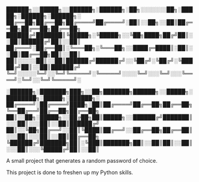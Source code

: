 ██████╗░░█████╗░░██████╗░██████╗░██╗░░░░░░░██╗░█████╗░██████╗░██████╗░
██╔══██╗██╔══██╗██╔════╝██╔════╝░██║░░██╗░░██║██╔══██╗██╔══██╗██╔══██╗
██████╔╝███████║╚█████╗░╚█████╗░░╚██╗████╗██╔╝██║░░██║██████╔╝██║░░██║
██╔═══╝░██╔══██║░╚═══██╗░╚═══██╗░░████╔═████║░██║░░██║██╔══██╗██║░░██║
██║░░░░░██║░░██║██████╔╝██████╔╝░░╚██╔╝░╚██╔╝░╚█████╔╝██║░░██║██████╔╝
╚═╝░░░░░╚═╝░░╚═╝╚═════╝░╚═════╝░░░░╚═╝░░░╚═╝░░░╚════╝░╚═╝░░╚═╝╚═════╝░

░██████╗░███████╗███╗░░██╗███████╗██████╗░░█████╗░████████╗░█████╗░██████╗░
██╔════╝░██╔════╝████╗░██║██╔════╝██╔══██╗██╔══██╗╚══██╔══╝██╔══██╗██╔══██╗
██║░░██╗░█████╗░░██╔██╗██║█████╗░░██████╔╝███████║░░░██║░░░██║░░██║██████╔╝
██║░░╚██╗██╔══╝░░██║╚████║██╔══╝░░██╔══██╗██╔══██║░░░██║░░░██║░░██║██╔══██╗
╚██████╔╝███████╗██║░╚███║███████╗██║░░██║██║░░██║░░░██║░░░╚█████╔╝██║░░██║


A small project that generates a random password of choice. 

This project is done to freshen up my Python skills.
